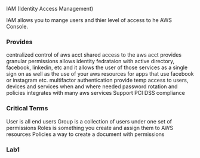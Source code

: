 IAM (Identity Access Management)

IAM allows you to mange users and thier level of access to he AWS Console.

### Provides

centralized control of aws acct
shared access to the aws acct
provides granular permissions
allows identity fedrataion with active directory, facebook, linkedin, etc and it allows the user of those services as a single sign on as well as the use of your aws resources for apps that use facebook or instagram etc.
multifactor authentication
provide temp access to users, devices and services when and where needed
password rotation and policies
integrates with many aws services
Support PCI DSS compliance

### Critical Terms

User is all end users
Group is a collection of users under one set of permissions
Roles is something you create and assign them to AWS resources
Policies a way to create a document with permissions

### Lab1

